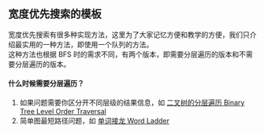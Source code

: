 ## 宽度优先搜索的模板

宽度优先搜索有很多种实现方法，这里为了大家记忆方便和教学的方便，我们只介绍最实用的一种方法，即使用一个队列的方法。  
这种方法也根据 BFS 时的需求不同，有两个版本，即需要分层遍历的版本和不需要分层遍历的版本。

#### 什么时候需要分层遍历？

1. 如果问题需要你区分开不同层级的结果信息，如
   [二叉树的分层遍历 Binary Tree Level Order Traversal](http://www.lintcode.com/problem/binary-tree-level-order-traversal/)
2. 简单图最短路径问题，如
   [单词接龙 Word Ladder](http://www.lintcode.com/problem/word-ladder/)



